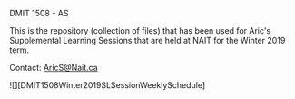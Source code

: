 DMIT 1508 - AS

This is the repository (collection of files) that has been used for Aric's Supplemental Learning Sessions that are held at NAIT for the Winter 2019 term.

Contact: AricS@Nait.ca

![][DMIT1508Winter2019SLSessionWeeklySchedule]
